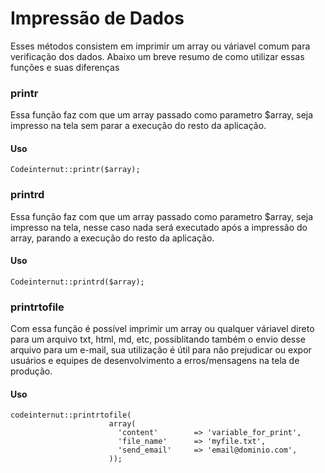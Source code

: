 # Impressão de Dados

Esses métodos consistem em imprimir um array ou váriavel comum para verificação dos dados.
Abaixo um breve resumo de como utilizar essas funções e suas diferenças


### printr
Essa função faz com que um array passado como parametro $array, seja impresso na tela sem parar a execução do resto da aplicação.

#### Uso
~~~~
Codeinternut::printr($array);
~~~~


### printrd
Essa função faz com que um array passado como parametro $array, seja impresso na tela, nesse caso nada será executado após a impressão do array, parando a execução do resto da aplicação.

#### Uso
~~~~
Codeinternut::printrd($array);
~~~~

### printrtofile
Com essa função é possível imprimir um array ou qualquer váriavel direto para um arquivo txt, html, md, etc, possiblitando também o envio desse arquivo para um e-mail, sua utilização é útil para não prejudicar ou expor usuários e equipes de desenvolvimento a erros/mensagens na tela de produção.

#### Uso
~~~~
codeinternut::printrtofile(
					  array(
					  	'content'        => 'variable_for_print',
						'file_name'      => 'myfile.txt',
						'send_email'     => 'email@dominio.com',
					  ));	
~~~~

